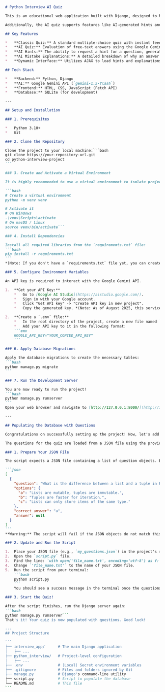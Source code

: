 ````markdown
# Python Interview AI Quiz

This is an educational web application built with Django, designed to help users prepare for technical interviews in Python. The project features two types of quizzes: a classic multiple-choice quiz and an innovative AI-powered quiz where users can type their answers in natural language. These answers are then evaluated for correctness by the Google Gemini API.

Additionally, the AI quiz supports features like AI-generated hints and detailed mistake explanations, turning it into an interactive learning tool.

## Key Features

*   **Classic Quiz:** A standard multiple-choice quiz with instant feedback.
*   **AI Quiz:** Evaluation of free-text answers using the Google Gemini API.
*   **AI Hints:** The ability to request a hint for a question, generated by the AI.
*   **AI Mistake Explanations:** A detailed breakdown of why an answer was incorrect, provided by an AI mentor.
*   **Dynamic Interface:** Utilizes AJAX to load hints and explanations asynchronously without a full page reload.

## Tech Stack

*   **Backend:** Python, Django
*   **AI:** Google Gemini API (`gemini-1.5-flash`)
*   **Frontend:** HTML, CSS, JavaScript (Fetch API)
*   **Database:** SQLite (for development)

---

## Setup and Installation

### 1. Prerequisites

*   Python 3.10+
*   Git

### 2. Clone the Repository

Clone the project to your local machine:```bash
git clone https://your-repository-url.git
cd python-interview-project
```

### 3. Create and Activate a Virtual Environment

It is highly recommended to use a virtual environment to isolate project dependencies.

```bash
# Create a virtual environment
python -m venv venv

# Activate it
# On Windows
.\venv\Scripts\activate
# On macOS / Linux
source venv/bin/activate```

### 4. Install Dependencies

Install all required libraries from the `requirements.txt` file:
```bash
pip install -r requirements.txt
```
*(Note: If you don't have a `requirements.txt` file yet, you can create one with this command: `pip freeze > requirements.txt`)*

### 5. Configure Environment Variables

An API key is required to interact with the Google Gemini API.

1.  **Get your API Key:**
    *   Go to [Google AI Studio](https://aistudio.google.com/).
    *   Sign in with your Google account.
    *   Click "Get API key" -> "Create API key in new project".
    *   Copy the generated key. *(Note: As of August 2025, this service has a generous free tier).*

2.  **Create a `.env` file:**
    *   In the root directory of the project, create a new file named `.env`.
    *   Add your API key to it in the following format:
    ```env
    GOOGLE_API_KEY="YOUR_COPIED_API_KEY"
    ```

### 6. Apply Database Migrations

Apply the database migrations to create the necessary tables:
```bash
python manage.py migrate
```

### 7. Run the Development Server

You are now ready to run the project!
```bash
python manage.py runserver
```
Open your web browser and navigate to [http://127.0.0.1:8000/](http://127.0.0.1:8000/).

---

## Populating the Database with Questions

Congratulations on successfully setting up the project! Now, let's add some questions.

The questions for the quiz are loaded from a JSON file using the provided `script.py`.

### 1. Prepare Your JSON File

The script expects a JSON file containing a list of question objects. Each object must have the following structure:

```json
[
  {
    "question": "What is the difference between a list and a tuple in Python?",
    "options": {
      "a": "Lists are mutable, tuples are immutable.",
      "b": "Tuples are faster for iteration.",
      "c": "Lists can only store items of the same type."
    },
    "correct_answer": "a",
    "answer": null
  }
]
```
**Warning:** The script will fail if the JSON objects do not match this structure.

### 2. Update and Run the Script

1.  Place your JSON file (e.g., `my_questions.json`) in the project's root directory.
2.  Open the `script.py` file.
3.  Find the line: `with open('file_name.txt', encoding='utf-8') as f:`
4.  Change `'file_name.txt'` to the name of your JSON file.
5.  Run the script from your terminal:
    ```bash
    python script.py
    ```
    You should see a success message in the terminal once the questions have been processed and added to the database.

### 3. Start the Quiz!

After the script finishes, run the Django server again:
```bash
python manage.py runserver```
That's it! Your quiz is now populated with questions. Good luck!

---
## Project Structure

```
├── interview_app/      # The main Django application
│   ├── ...
├── python_interview/   # Project-level configuration
│   ├── ...
├── .env                # (Local) Secret environment variables
├── .gitignore          # Files and folders ignored by Git
├── manage.py           # Django's command-line utility
├── script.py           # Script to populate the database
└── README.md           # This file
```